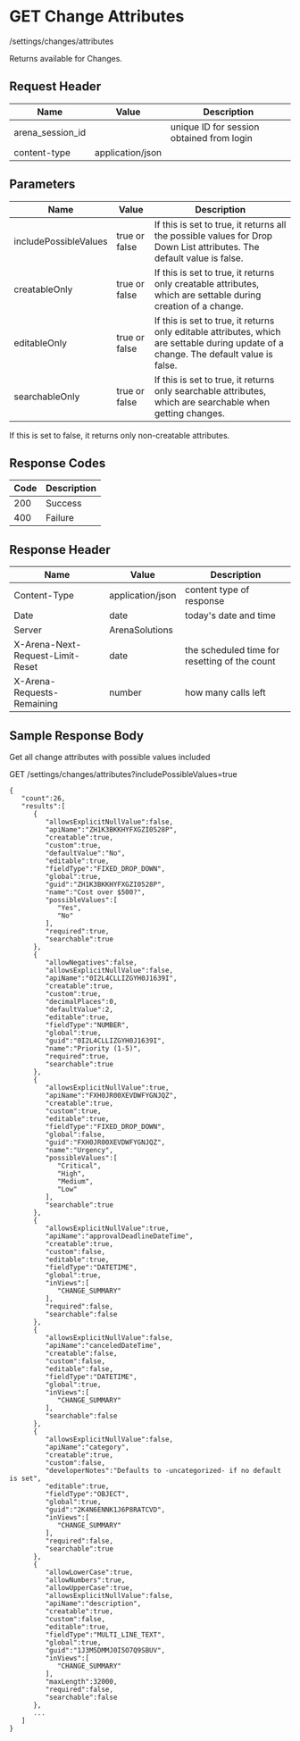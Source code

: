# GET Change Attributes


/settings/changes/attributes

Returns   available for Changes. 

## Request Header

| Name | Value | Description |
|  --- |  --- |  --- | 
| arena_session_id |   | unique ID for session obtained from login |
| content\-type | application/json |   |

## Parameters

| Name | Value | Description |
|  --- |  --- |  --- | 
| includePossibleValues | true or false | If this is set to true, it returns all the possible values for Drop Down List attributes. The default value is false. |
| creatableOnly | true or false | If this is set to true, it returns only creatable attributes, which are settable during creation of a change. |
| editableOnly | true or false | If this is set to true, it returns only editable attributes, which are settable during update of a change. The default value is false. |
| searchableOnly | true or false | If this is set to true, it returns only searchable attributes, which are searchable when getting changes. |

If this is set to false, it returns only non\-creatable attributes.

## Response Codes

| Code | Description |
|  --- |  --- | 
| 200 | Success |
| 400 | Failure |

## Response Header

| Name | Value | Description |
|  --- |  --- |  --- | 
| Content\-Type | application/json | content type of response |
| Date | date | today's date and time |
| Server | ArenaSolutions |   |
| X\-Arena\-Next\-Request\-Limit\-Reset  | date | the scheduled time for resetting of the count |
| X\-Arena\-Requests\-Remaining  | number | how many calls left |

## Sample Response Body
Get all change attributes with possible values included



GET /settings/changes/attributes?includePossibleValues=true

```
{
   "count":26,
   "results":[
      {
         "allowsExplicitNullValue":false,
         "apiName":"ZH1K3BKKHYFXGZI0528P",
         "creatable":true,
         "custom":true,
         "defaultValue":"No",
         "editable":true,
         "fieldType":"FIXED_DROP_DOWN",
         "global":true,
         "guid":"ZH1K3BKKHYFXGZI0528P",
         "name":"Cost over $500?",
         "possibleValues":[
            "Yes",
            "No"
         ],
         "required":true,
         "searchable":true
      },
      {
         "allowNegatives":false,
         "allowsExplicitNullValue":false,
         "apiName":"0I2L4CLLIZGYH0J1639I",
         "creatable":true,
         "custom":true,
         "decimalPlaces":0,
         "defaultValue":2,
         "editable":true,
         "fieldType":"NUMBER",
         "global":true,
         "guid":"0I2L4CLLIZGYH0J1639I",
         "name":"Priority (1-5)",
         "required":true,
         "searchable":true
      },
      {
         "allowsExplicitNullValue":true,
         "apiName":"FXH0JR00XEVDWFYGNJQZ",
         "creatable":true,
         "custom":true,
         "editable":true,
         "fieldType":"FIXED_DROP_DOWN",
         "global":false,
         "guid":"FXH0JR00XEVDWFYGNJQZ",
         "name":"Urgency",
         "possibleValues":[
            "Critical",
            "High",
            "Medium",
            "Low"
         ],
         "searchable":true
      },
      {
         "allowsExplicitNullValue":true,
         "apiName":"approvalDeadlineDateTime",
         "creatable":true,
         "custom":false,
         "editable":true,
         "fieldType":"DATETIME",
         "global":true,
         "inViews":[
            "CHANGE_SUMMARY"
         ],
         "required":false,
         "searchable":false
      },
      {
         "allowsExplicitNullValue":false,
         "apiName":"canceledDateTime",
         "creatable":false,
         "custom":false,
         "editable":false,
         "fieldType":"DATETIME",
         "global":true,
         "inViews":[
            "CHANGE_SUMMARY"
         ],
         "searchable":false
      },
      {
         "allowsExplicitNullValue":false,
         "apiName":"category",
         "creatable":true,
         "custom":false,
         "developerNotes":"Defaults to -uncategorized- if no default is set",
         "editable":true,
         "fieldType":"OBJECT",
         "global":true,
         "guid":"2K4N6ENNK1J6P8RATCVD",
         "inViews":[
            "CHANGE_SUMMARY"
         ],
         "required":false,
         "searchable":true
      },
      {
         "allowLowerCase":true,
         "allowNumbers":true,
         "allowUpperCase":true,
         "allowsExplicitNullValue":false,
         "apiName":"description",
         "creatable":true,
         "custom":false,
         "editable":true,
         "fieldType":"MULTI_LINE_TEXT",
         "global":true,
         "guid":"1J3M5DMMJ0I5O7Q9SBUV",
         "inViews":[
            "CHANGE_SUMMARY"
         ],
         "maxLength":32000,
         "required":false,
         "searchable":false
      },
      ...
   ]
}
```
